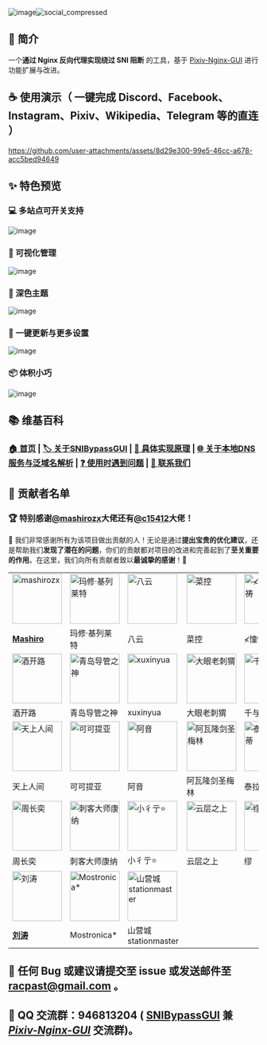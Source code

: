 ![image](https://github.com/user-attachments/assets/97bdec0b-112a-44f3-8d90-1434bf7d28cc)![social_compressed](https://github.com/user-attachments/assets/2cefa9c4-413f-4a61-91ee-891f3896b9d3)
## 📝 简介
一个**通过 Nginx 反向代理实现绕过 SNI 阻断** 的工具，基于 [Pixiv-Nginx-GUI](https://github.com/racpast/Pixiv-Nginx-GUI) 进行功能扩展与改进。
## ☕ 使用演示（ 一键完成 Discord、Facebook、Instagram、Pixiv、Wikipedia、Telegram 等的直连 ）
https://github.com/user-attachments/assets/8d29e300-99e5-46cc-a678-acc5bed94649
## ✨ 特色预览
### 💻 多站点可开关支持
![image](https://github.com/user-attachments/assets/9169961d-405b-4355-bbae-7bf8c06c1888)
### 📰 可视化管理
![image](https://github.com/user-attachments/assets/79f1de5c-e4d9-4d80-bd1c-ddce43482285)
### 🌙 深色主题
![image](https://github.com/user-attachments/assets/03c0fb9f-0533-44af-b3c2-3448e1221ee4)
### 🧩 一键更新与更多设置
![image](https://github.com/user-attachments/assets/ca1f8c4a-2eea-4905-bd2d-6e9324fda6a6)
### 📦️ 体积小巧
![image](https://github.com/user-attachments/assets/dc0d2b1d-a029-48de-9f4e-dff25accd72a)
## 📚 维基百科 
### [🏠️ 首页](https://github.com/racpast/SNIBypassGUI/wiki/%F0%9F%8F%A0%EF%B8%8F-%E9%A6%96%E9%A1%B5) | [🏷️ 关于SNIBypassGUI](https://github.com/racpast/SNIBypassGUI/wiki/%F0%9F%8F%B7%EF%B8%8F-%E5%85%B3%E4%BA%8ESNIBypassGUI) | [🔑 具体实现原理](https://github.com/racpast/SNIBypassGUI/wiki/%F0%9F%94%91-%E5%85%B7%E4%BD%93%E5%AE%9E%E7%8E%B0%E5%8E%9F%E7%90%86) | [🌐 关于本地DNS服务与泛域名解析](https://github.com/racpast/SNIBypassGUI/wiki/%F0%9F%8C%90-%E5%85%B3%E4%BA%8E%E6%9C%AC%E5%9C%B0DNS%E6%9C%8D%E5%8A%A1%E4%B8%8E%E6%B3%9B%E5%9F%9F%E5%90%8D%E8%A7%A3%E6%9E%90) | [❓️ 使用时遇到问题](https://github.com/racpast/SNIBypassGUI/wiki/%E2%9D%93%EF%B8%8F-%E4%BD%BF%E7%94%A8%E6%97%B6%E9%81%87%E5%88%B0%E9%97%AE%E9%A2%98) | [🔗 联系我们](https://github.com/racpast/SNIBypassGUI/wiki/%F0%9F%94%97-%E8%81%94%E7%B3%BB%E6%88%91%E4%BB%AC)
## 🌸 贡献者名单
### 🏆️ 特别感谢[@mashirozx](https://github.com/mashirozx)大佬还有[@c15412](https://github.com/c15412)大佬！
🌹 我们非常感谢所有为该项目做出贡献的人！无论是通过**提出宝贵的优化建议**，还是帮助我们**发现了潜在的问题**，你们的贡献都对项目的改进和完善起到了**至关重要的作用**。在这里，我们向所有贡献者致以**最诚挚的感谢**！🌹
<table>
  <tr>
        <td>
          <img src="https://avatars.githubusercontent.com/u/16148054" width="100" height="100" alt="mashirozx"/>
        </td> 
        <td>
          <img src="https://github.com/user-attachments/assets/27332879-6733-4f4e-ac66-103f98899ca2" width="100" height="100" alt="玛修·基列莱特"/>
        </td>
        <td>
          <img src="https://github.com/user-attachments/assets/b4cc9c73-42d4-4dc9-9dc2-7c61e59badb8" width="100" height="100" alt="八云"/>
        </td>
        <td>
          <img src="https://github.com/user-attachments/assets/d549992e-dfa8-4a1f-a2c8-a1697c2f7aee" width="100" height="100" alt="菜控"/>
        </td> 
        <td>
          <img src="https://github.com/user-attachments/assets/9fdb5820-8a05-49fc-9fab-1d61342ae1ab" width="100" height="100" alt="≮憧憬ㄨ祈祷"/>
        </td>
        <td>
          <img src="https://github.com/user-attachments/assets/9395886f-111b-4a87-8e25-0e030d3914c3" width="100" height="100" alt="冲浪的鬼魂魄"/>
        </td>
  </tr>
  <tr>
    <td>
      <a href="https://github.com/mashirozx">
        <b>Mashiro</b>
      </a>
    </td>
    <td>玛修·基列莱特</td> 
    <td>八云</td>
    <td>菜控</td> 
    <td>≮憧憬ㄨ祈祷</td> 
    <td>冲浪的鬼魂魄</td> 
  </tr>
    <tr>
        <td>
          <img src="https://github.com/user-attachments/assets/b706eb01-b9e6-4ef3-97a6-1bc0f5feffc5" width="100" height="100" alt="酒开路"/>
        </td> 
        <td>
          <img src="https://github.com/user-attachments/assets/809829a6-be84-43fd-914c-abd172820078" width="100" height="100" alt="青岛导管之神"/>
        </td>
        <td>
          <img src="https://github.com/user-attachments/assets/8344b5ae-75dd-4fce-a4d3-360f1cb99045" width="100" height="100" alt="xuxinyua"/>
        </td>
        <td>
          <img src="https://github.com/user-attachments/assets/55e35a2b-6c91-44d0-93d6-8fedb6da0e1a" width="100" height="100" alt="大眼老刺猬"/>
        </td> 
        <td>
          <img src="https://github.com/user-attachments/assets/55a4634b-ec24-4dcb-8ec8-3d1331de1a6c" width="100" height="100" alt="千与千寻"/>
        </td>
        <td>
          <img src="https://github.com/user-attachments/assets/7c5f94e8-81f5-4813-ad30-ca2f4191a0c8" width="100" height="100" alt="当萝莉爱上猫"/>
        </td>
  </tr>
  <tr>
    <td>酒开路</td>
    <td>青岛导管之神</td> 
    <td>xuxinyua</td>
    <td>大眼老刺猬</td> 
    <td>千与千寻</td> 
    <td>当萝莉爱上猫</td> 
  </tr>
      <tr>
        <td>
          <img src="https://github.com/user-attachments/assets/e93db7ec-d28c-4939-a194-b47af750d21a" width="100" height="100" alt="天上人间"/>
        </td> 
        <td>
          <img src="https://github.com/user-attachments/assets/4dbad91b-0dae-4d25-ab37-1670e07e3f39" width="100" height="100" alt="可可提亚"/>
        </td>
        <td>
          <img src="https://github.com/user-attachments/assets/f974074c-625c-488b-a214-8ab3daf31f53" width="100" height="100" alt="阿音"/>
        </td>
        <td>
          <img src="https://github.com/user-attachments/assets/049328ae-b70d-451a-9d6b-f0cb6c403de9" width="100" height="100" alt="阿瓦隆剑圣梅林"/>
        </td> 
        <td>
          <img src="https://github.com/user-attachments/assets/9a3a4847-18ae-45e2-8735-4522ebabaabc" width="100" height="100" alt="泰拉在逃蒂蒂"/>
        </td>
        <td>
          <img src="https://github.com/user-attachments/assets/1a8110f9-9194-490e-b43a-01c052a89c46" width="100" height="100" alt="轻2assa"/>
        </td>
  </tr>
  <tr>
    <td>天上人间</td>
    <td>可可提亚</td> 
    <td>阿音</td>
    <td>阿瓦隆剑圣梅林</td> 
    <td>泰拉在逃蒂蒂</td>
    <td>轻2assa</td> 
  </tr>
        <tr>
        <td>
          <img src="https://github.com/user-attachments/assets/e818438d-797b-4859-8e30-be1aede9ca51" width="100" height="100" alt="周长奕"/>
        </td> 
        <td>
          <img src="https://github.com/user-attachments/assets/3014faf9-910e-4f0b-8003-c69e630f5f70" width="100" height="100" alt="刺客大师康纳"/>
        </td>
        <td>
          <img src="https://github.com/user-attachments/assets/b587087f-6cea-4264-89c0-b735f5c20418" width="100" height="100" alt="小彳亍⭐"/>
        </td>
        <td>
          <img src="https://github.com/user-attachments/assets/78c65d85-5d9c-43e5-b6a5-546ad891ecad" width="100" height="100" alt="云层之上"/>
        </td> 
        <td>
          <img src="https://github.com/user-attachments/assets/de2cb17d-d6c6-4062-bcf5-b7190d47d88b" width="100" height="100" alt="缪"/>
        </td>
        <td>
          <img src="https://avatars.githubusercontent.com/u/70379135" width="100" height="100" alt="c15412"/>
        </td>
  </tr>
  <tr>
    <td>周长奕</td>
    <td>刺客大师康纳</td> 
    <td>小彳亍⭐</td>
    <td>云层之上</td> 
    <td>缪</td>
    <td>
      <a href="https://github.com/c15412">
        <b>c15412</b>
      </a>
    </td> 
  </tr>
  <tr>
      <td>
        <img src="https://avatars.githubusercontent.com/u/111474097" width="100" height="100" alt="刘涛"/>
      </td>
      <td>
        <img src="https://github.com/user-attachments/assets/6e7d70fa-22da-46d2-94a8-7767d9182dee" width="100" height="100" alt="Mostronica*"/>
      </td>
      <td>
        <img src="https://github.com/user-attachments/assets/17e88524-4c61-49ab-a89f-22e9a3435c1b" width="100" height="100" alt="山营城stationmaster"/>
      </td>
      <td>
      </td>
      <td>
      </td>
      <td>
      </td>
  </tr>
  <tr>
    <td>
      <a href="https://github.com/liutao86">
        <b>刘涛</b>
      </a>
    </td>
    <td>Mostronica*</td>
    <td>山营城<br/>stationmaster</td>
    <td></td>
    <td></td>
    <td></td>
  </tr>
</table>

## 🧪 任何 Bug 或建议请提交至 issue 或发送邮件至 racpast@gmail.com 。
## 👥 QQ 交流群：946813204 ( [SNIBypassGUI](https://github.com/racpast/SNIBypassGUI) 兼 _[Pixiv-Nginx-GUI](https://github.com/racpast/Pixiv-Nginx-GUI)_ 交流群)。
